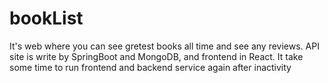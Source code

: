 # bookList
It's web where you can see gretest books all time and see any reviews. API site is write by SpringBoot and MongoDB, and frontend in React.  It take some time to run frontend and backend service again after  inactivity
